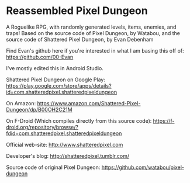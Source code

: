 Reassembled Pixel Dungeon
=======================

A Roguelike RPG, with randomly generated levels, items, enemies, and traps!
Based on the source code of Pixel Dungeon, by Watabou, and the source code of Shattered Pixel Dungeon, by Evan Debenham

Find Evan's github here if you're interested in what I am basing this off of:
https://github.com/00-Evan

I've mostly edited this in Android Studio.




Shattered Pixel Dungeon on Google Play:
https://play.google.com/store/apps/details?id=com.shatteredpixel.shatteredpixeldungeon

On Amazon:
https://www.amazon.com/Shattered-Pixel-Dungeon/dp/B00OH2C21M

On F-Droid (Which compiles directly from this source code):
https://f-droid.org/repository/browse/?fdid=com.shatteredpixel.shatteredpixeldungeon

Official web-site: 
http://www.shatteredpixel.com

Developer's blog: 
http://shatteredpixel.tumblr.com/

Source code of original Pixel Dungeon:
https://github.com/watabou/pixel-dungeon
